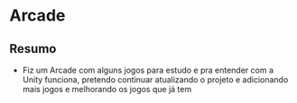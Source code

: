 # Arcade
## Resumo
* Fiz um Arcade com alguns jogos para estudo e pra entender com a Unity funciona, pretendo continuar atualizando o projeto e adicionando mais jogos e melhorando os jogos que já tem
